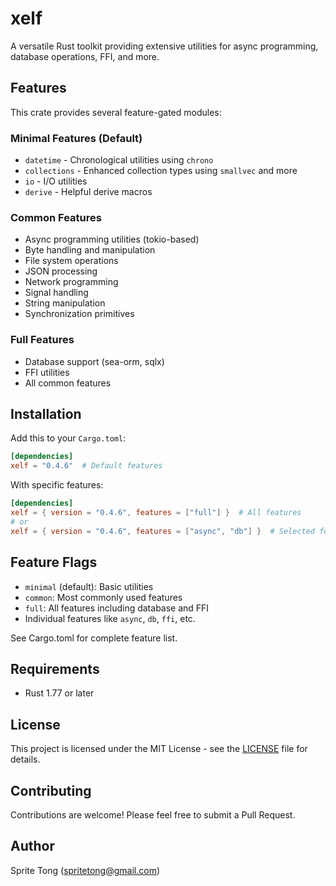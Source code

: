 # xelf

A versatile Rust toolkit providing extensive utilities for async programming, database operations, FFI, and more.

## Features

This crate provides several feature-gated modules:

### Minimal Features (Default)

- `datetime` - Chronological utilities using `chrono`
- `collections` - Enhanced collection types using `smallvec` and more
- `io` - I/O utilities
- `derive` - Helpful derive macros

### Common Features

- Async programming utilities (tokio-based)
- Byte handling and manipulation
- File system operations
- JSON processing
- Network programming
- Signal handling
- String manipulation
- Synchronization primitives

### Full Features

- Database support (sea-orm, sqlx)
- FFI utilities
- All common features

## Installation

Add this to your `Cargo.toml`:

```toml
[dependencies]
xelf = "0.4.6"  # Default features
```

With specific features:

```toml
[dependencies]
xelf = { version = "0.4.6", features = ["full"] }  # All features
# or
xelf = { version = "0.4.6", features = ["async", "db"] }  # Selected features
```

## Feature Flags

- `minimal` (default): Basic utilities
- `common`: Most commonly used features
- `full`: All features including database and FFI
- Individual features like `async`, `db`, `ffi`, etc.

See Cargo.toml for complete feature list.

## Requirements

- Rust 1.77 or later

## License

This project is licensed under the MIT License - see the [LICENSE](LICENSE) file for details.

## Contributing

Contributions are welcome! Please feel free to submit a Pull Request.

## Author

Sprite Tong (<spritetong@gmail.com>)
